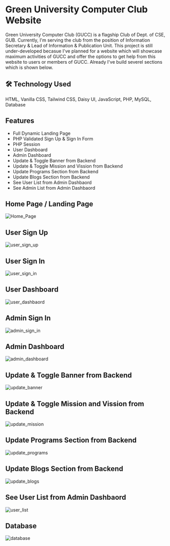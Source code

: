 # Green University Computer Club Website
Green University Computer Club (GUCC) is a flagship Club of Dept. of CSE, GUB. Currently, I'm serving the club from the position of Information Secretary & Lead of Information & Publication Unit. This project is still under-developed becasue I've planned for a website which will showcase maximum activities of GUCC and offer the options to get help from this website to users or members of GUCC. Already I've build severel sections which is shown below. 

## 🛠 Technology Used
HTML, Vanilla CSS, Tailwind CSS, Daisy UI, JavaScript, PHP, MySQL, Database

## Features

- Full Dynamic Landing Page
- PHP Validated Sign Up & Sign In Form
- PHP Session
- User Dashboard
- Admin Dashboard
- Update & Toggle Banner from Backend
- Update & Toggle Mission and Vission from Backend
- Update Programs Section from Backend
- Update Blogs Section from Backend
- See User List from Admin Dashbaord
- See Admin List from Admin Dashbaord



## Home Page / Landing Page

![Home_Page](images/project_ui/landing.png)


## User Sign Up

![user_sign_up](images/project_ui/user_sign_up.png)

## User Sign In

![user_sign_in](images/project_ui/user_sign_in.png)


## User Dashboard

![user_dashbaord](images/project_ui/user_dashboard.png)

## Admin Sign In

![admin_sign_in](images/project_ui/admin_sign_in.png)

## Admin Dashboard

![admin_dashboard](images/project_ui/admin_dashboard.png)

## Update & Toggle Banner from Backend

![update_banner](images/project_ui/banner_add.png)

## Update & Toggle Mission and Vission from Backend

![update_mission](images/project_ui/mission.png)

## Update Programs Section from Backend

![update_programs](images/project_ui/add_programs.png)

## Update Blogs Section from Backend

![update_blogs](images/project_ui/add_blog.png)

## See User List from Admin Dashbaord

![user_list](images/project_ui/user_list.png)

## Database

![database](images/project_ui/db.png)
